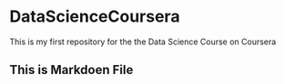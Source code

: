 DataScienceCoursera
===================

This is my first repository for the the Data Science Course on Coursera


## This is Markdoen File


